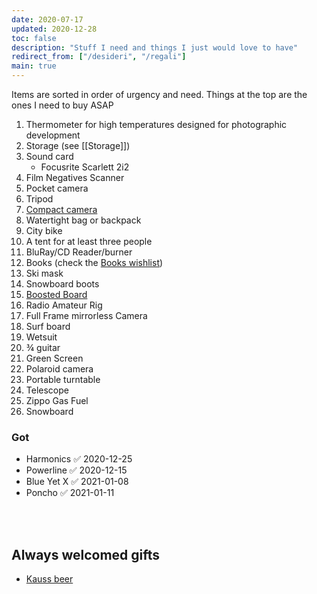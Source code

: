 ```yaml
---
date: 2020-07-17
updated: 2020-12-28
toc: false
description: "Stuff I need and things I just would love to have"
redirect_from: ["/desideri", "/regali"]
main: true
---
```

<div class="yellow box">
	Items are sorted in order of urgency and need. Things at the top are the ones I need to buy ASAP
</div>

1. Thermometer for high temperatures designed for photographic development
3. Storage (see [[Storage]])
1. Sound card
	- Focusrite Scarlett 2i2
5. Film Negatives Scanner
1. Pocket camera
4. Tripod
6. [Compact camera](https://www.wired.com/gallery/best-compact-cameras/ "Best compact camerad on WIRED")
7. Watertight bag or backpack
8. City bike
9. A tent for at least three people
10. BluRay/CD Reader/burner
11. Books (check the [Books wishlist](/Books#Wishlist "Books wishlist"))
12. Ski mask
13. Snowboard boots
14. [Boosted Board](https://boostedusa.com/collections/electric-skateboards "Electric skateboards on Boosted Board official website")
15. Radio Amateur Rig
16. Full Frame mirrorless Camera
17. Surf board
18. Wetsuit
19. ¾ guitar
20. Green Screen
21. Polaroid camera
22. Portable turntable
23. Telescope
24. Zippo Gas Fuel
25. Snowboard

### Got

- Harmonics ✅ 2020-12-25
- Powerline ✅ 2020-12-15
- Blue Yet X ✅ 2021-01-08
- Poncho ✅ 2021-01-11

<br>
<br>

## Always welcomed gifts

- [Kauss beer](http://kauss.it "Kauss official website")